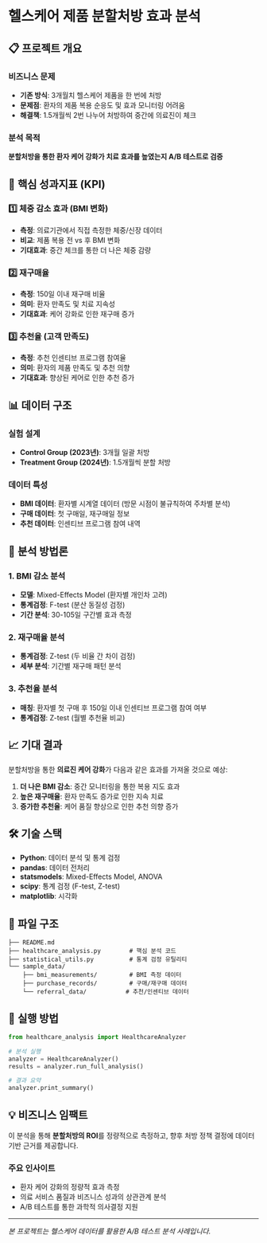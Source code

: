 # 헬스케어 제품 분할처방 효과 분석

## 📋 프로젝트 개요

### 비즈니스 문제
- **기존 방식**: 3개월치 헬스케어 제품을 한 번에 처방
- **문제점**: 환자의 제품 복용 순응도 및 효과 모니터링 어려움
- **해결책**: 1.5개월씩 2번 나누어 처방하여 중간에 의료진이 체크

### 분석 목적
**분할처방을 통한 환자 케어 강화가 치료 효과를 높였는지 A/B 테스트로 검증**

## 🎯 핵심 성과지표 (KPI)

### 1️⃣ 체중 감소 효과 (BMI 변화)
- **측정**: 의료기관에서 직접 측정한 체중/신장 데이터
- **비교**: 제품 복용 전 vs 후 BMI 변화
- **기대효과**: 중간 체크를 통한 더 나은 체중 감량

### 2️⃣ 재구매율
- **측정**: 150일 이내 재구매 비율
- **의미**: 환자 만족도 및 치료 지속성
- **기대효과**: 케어 강화로 인한 재구매 증가

### 3️⃣ 추천율 (고객 만족도)
- **측정**: 추천 인센티브 프로그램 참여율
- **의미**: 환자의 제품 만족도 및 추천 의향
- **기대효과**: 향상된 케어로 인한 추천 증가

## 📊 데이터 구조

### 실험 설계
- **Control Group (2023년)**: 3개월 일괄 처방
- **Treatment Group (2024년)**: 1.5개월씩 분할 처방

### 데이터 특성
- **BMI 데이터**: 환자별 시계열 데이터 (방문 시점이 불규칙하여 주차별 분석)
- **구매 데이터**: 첫 구매일, 재구매일 정보
- **추천 데이터**: 인센티브 프로그램 참여 내역

## 🔬 분석 방법론

### 1. BMI 감소 분석
- **모델**: Mixed-Effects Model (환자별 개인차 고려)
- **통계검정**: F-test (분산 동질성 검정)
- **기간 분석**: 30-105일 구간별 효과 측정

### 2. 재구매율 분석
- **통계검정**: Z-test (두 비율 간 차이 검정)
- **세부 분석**: 기간별 재구매 패턴 분석

### 3. 추천율 분석
- **매칭**: 환자별 첫 구매 후 150일 이내 인센티브 프로그램 참여 여부
- **통계검정**: Z-test (월별 추천율 비교)

## 📈 기대 결과

분할처방을 통한 **의료진 케어 강화**가 다음과 같은 효과를 가져올 것으로 예상:

1. **더 나은 BMI 감소**: 중간 모니터링을 통한 복용 지도 효과
2. **높은 재구매율**: 환자 만족도 증가로 인한 지속 치료
3. **증가한 추천율**: 케어 품질 향상으로 인한 추천 의향 증가

## 🛠 기술 스택

- **Python**: 데이터 분석 및 통계 검정
- **pandas**: 데이터 전처리
- **statsmodels**: Mixed-Effects Model, ANOVA
- **scipy**: 통계 검정 (F-test, Z-test)
- **matplotlib**: 시각화

## 📁 파일 구조

```
├── README.md
├── healthcare_analysis.py        # 핵심 분석 코드
├── statistical_utils.py          # 통계 검정 유틸리티
└── sample_data/
    ├── bmi_measurements/         # BMI 측정 데이터
    ├── purchase_records/         # 구매/재구매 데이터
    └── referral_data/           # 추천/인센티브 데이터
```

## 🚀 실행 방법

```python
from healthcare_analysis import HealthcareAnalyzer

# 분석 실행
analyzer = HealthcareAnalyzer()
results = analyzer.run_full_analysis()

# 결과 요약
analyzer.print_summary()
```

## 💡 비즈니스 임팩트

이 분석을 통해 **분할처방의 ROI**를 정량적으로 측정하고, 향후 처방 정책 결정에 데이터 기반 근거를 제공합니다.

### 주요 인사이트
- 환자 케어 강화의 정량적 효과 측정
- 의료 서비스 품질과 비즈니스 성과의 상관관계 분석
- A/B 테스트를 통한 과학적 의사결정 지원

---

*본 프로젝트는 헬스케어 데이터를 활용한 A/B 테스트 분석 사례입니다.*